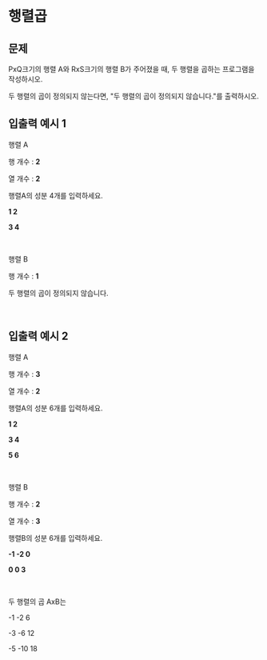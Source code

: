 # 행렬곱

## 문제

PxQ크기의 행렬 A와 RxS크기의 행렬 B가 주어졌을 때, 두 행렬을 곱하는 프로그램을 작성하시오.

두 행렬의 곱이 정의되지 않는다면, "두 행렬의 곱이 정의되지 않습니다."를 출력하시오.

## 입출력 예시 1

행렬 A

행 개수 : **2**

열 개수 : **2**

행렬A의 성분 4개를 입력하세요.

**1 2**

**3 4**

<br>

행렬 B

행 개수 : **1**

두 행렬의 곱이 정의되지 않습니다.

<br>

## 입출력 예시 2

행렬 A

행 개수 : **3**

열 개수 : **2**

행렬A의 성분 6개를 입력하세요.

**1 2**

**3 4**

**5 6**

<br>

행렬 B

행 개수 : **2**

열 개수 : **3**

행렬B의 성분 6개를 입력하세요.

**-1 -2 0**

**0 0 3**

<br>

두 행렬의 곱 AxB는

-1 -2 6

-3 -6 12

-5 -10 18




